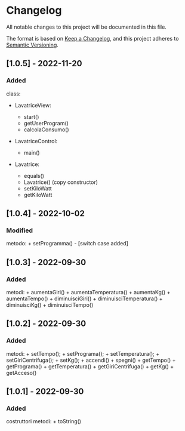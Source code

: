 # Changelog
All notable changes to this project will be documented in this file.

The format is based on [Keep a Changelog](https://keepachangelog.com/en/1.0.0/),
and this project adheres to [Semantic Versioning](https://semver.org/spec/v2.0.0.html).

## [1.0.5] - 2022-11-20
### Added
class:
+ LavatriceView:
	- start()
	- getUserProgram()
	 - calcolaConsumo()

+ LavatriceControl:
	- main()

+ Lavatrice:
	- equals()
	- Lavatrice() (copy constructor)
	- setKiloWatt
	- getKiloWatt


## [1.0.4] - 2022-10-02
### Modified
metodo:
	+ setProgramma() - [switch case added]

## [1.0.3] - 2022-09-30
### Added
metodi:
	+ aumentaGiri()
	+ aumentaTemperatura()
	+ aumentaKg()
	+ aumentaTempo()
	+ diminuisciGiri()
	+ diminuisciTemperatura()
	+ diminuisciKg()
	+ diminuisciTempo()

## [1.0.2] - 2022-09-30
### Added
metodi:
	+ setTempo();
	+ setPrograma();
	+ setTemperatura();
	+ setGiriCentrifuga();
	+ setKg();
	+ accendi()
	+ spegni()
	+ getTempo()
	+ getPrograma()
	+ getTemperatura()
	+ getGiriCentrifuga()
	+ getKg()
	+ getAcceso()



## [1.0.1] - 2022-09-30
### Added
costruttori
metodi:
	+ toString()
